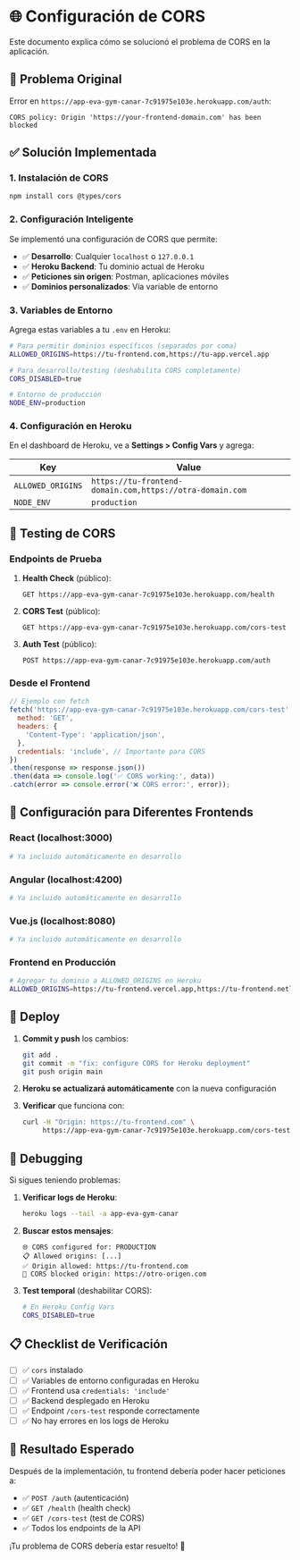 # 🌐 Configuración de CORS

Este documento explica cómo se solucionó el problema de CORS en la aplicación.

## 🚨 **Problema Original**

Error en `https://app-eva-gym-canar-7c91975e103e.herokuapp.com/auth`:
```
CORS policy: Origin 'https://your-frontend-domain.com' has been blocked
```

## ✅ **Solución Implementada**

### 1. **Instalación de CORS**
```bash
npm install cors @types/cors
```

### 2. **Configuración Inteligente**

Se implementó una configuración de CORS que permite:

- ✅ **Desarrollo**: Cualquier `localhost` o `127.0.0.1`
- ✅ **Heroku Backend**: Tu dominio actual de Heroku
- ✅ **Peticiones sin origen**: Postman, aplicaciones móviles
- ✅ **Dominios personalizados**: Via variable de entorno

### 3. **Variables de Entorno**

Agrega estas variables a tu `.env` en Heroku:

```bash
# Para permitir dominios específicos (separados por coma)
ALLOWED_ORIGINS=https://tu-frontend.com,https://tu-app.vercel.app

# Para desarrollo/testing (deshabilita CORS completamente)
CORS_DISABLED=true

# Entorno de producción
NODE_ENV=production
```

### 4. **Configuración en Heroku**

En el dashboard de Heroku, ve a **Settings > Config Vars** y agrega:

| Key | Value |
|-----|-------|
| `ALLOWED_ORIGINS` | `https://tu-frontend-domain.com,https://otra-domain.com` |
| `NODE_ENV` | `production` |

## 🧪 **Testing de CORS**

### Endpoints de Prueba

1. **Health Check** (público):
   ```
   GET https://app-eva-gym-canar-7c91975e103e.herokuapp.com/health
   ```

2. **CORS Test** (público):
   ```
   GET https://app-eva-gym-canar-7c91975e103e.herokuapp.com/cors-test
   ```

3. **Auth Test** (público):
   ```
   POST https://app-eva-gym-canar-7c91975e103e.herokuapp.com/auth
   ```

### Desde el Frontend

```javascript
// Ejemplo con fetch
fetch('https://app-eva-gym-canar-7c91975e103e.herokuapp.com/cors-test', {
  method: 'GET',
  headers: {
    'Content-Type': 'application/json',
  },
  credentials: 'include', // Importante para CORS
})
.then(response => response.json())
.then(data => console.log('✅ CORS working:', data))
.catch(error => console.error('❌ CORS error:', error));
```

## 🔧 **Configuración para Diferentes Frontends**

### React (localhost:3000)
```bash
# Ya incluido automáticamente en desarrollo
```

### Angular (localhost:4200)
```bash
# Ya incluido automáticamente en desarrollo
```

### Vue.js (localhost:8080)
```bash
# Ya incluido automáticamente en desarrollo
```

### Frontend en Producción
```bash
# Agregar tu dominio a ALLOWED_ORIGINS en Heroku
ALLOWED_ORIGINS=https://tu-frontend.vercel.app,https://tu-frontend.netlify.app
```

## 🚀 **Deploy**

1. **Commit y push** los cambios:
   ```bash
   git add .
   git commit -m "fix: configure CORS for Heroku deployment"
   git push origin main
   ```

2. **Heroku se actualizará automáticamente** con la nueva configuración

3. **Verificar** que funciona con:
   ```bash
   curl -H "Origin: https://tu-frontend.com" \
        https://app-eva-gym-canar-7c91975e103e.herokuapp.com/cors-test
   ```

## 🐛 **Debugging**

Si sigues teniendo problemas:

1. **Verificar logs de Heroku**:
   ```bash
   heroku logs --tail -a app-eva-gym-canar
   ```

2. **Buscar estos mensajes**:
   ```
   🌐 CORS configured for: PRODUCTION
   📋 Allowed origins: [...]
   ✅ Origin allowed: https://tu-frontend.com
   🚫 CORS blocked origin: https://otro-origen.com
   ```

3. **Test temporal** (deshabilitar CORS):
   ```bash
   # En Heroku Config Vars
   CORS_DISABLED=true
   ```

## 📋 **Checklist de Verificación**

- [ ] ✅ `cors` instalado
- [ ] ✅ Variables de entorno configuradas en Heroku
- [ ] ✅ Frontend usa `credentials: 'include'`
- [ ] ✅ Backend desplegado en Heroku
- [ ] ✅ Endpoint `/cors-test` responde correctamente
- [ ] ✅ No hay errores en los logs de Heroku

## 🎯 **Resultado Esperado**

Después de la implementación, tu frontend debería poder hacer peticiones a:
- ✅ `POST /auth` (autenticación)
- ✅ `GET /health` (health check)
- ✅ `GET /cors-test` (test de CORS)
- ✅ Todos los endpoints de la API

¡Tu problema de CORS debería estar resuelto! 🎉 